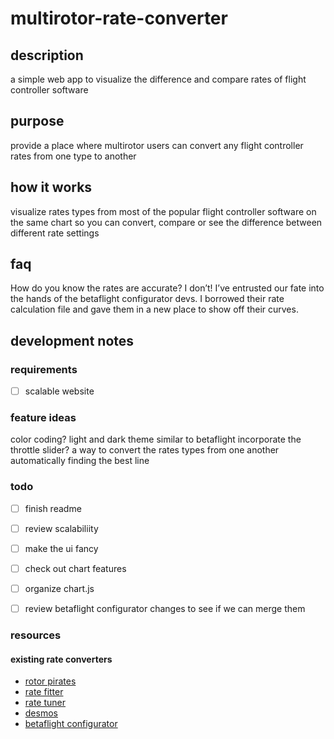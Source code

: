 # multirotor-rate-converter

## description
a simple web app to visualize the difference and compare rates of flight controller software

## purpose
provide a place where multirotor users can convert any flight controller rates from one type to another

## how it works
visualize rates types from most of the popular flight controller software on the same chart so you can convert, compare or see the difference between different rate settings

## faq
How do you know the rates are accurate? I don’t! I’ve entrusted our fate into the hands of the betaflight configurator devs. I borrowed their rate calculation file and gave them in a new place to show off their curves. 

## development notes

### requirements
- [ ] scalable website


### feature ideas
color coding?
light and dark theme similar to betaflight
incorporate the throttle slider?
a way to convert the rates types from one another automatically finding the best line

### todo
- [ ] finish readme
- [ ] review scalabiliity
- [ ] make the ui fancy
- [ ] check out chart features
- [ ] organize chart.js
- [ ] review betaflight configurator changes to see if we can merge them


### resources

#### existing rate converters
* [rotor pirates](https://github.com/apocolipse/RotorPirates)
* [rate fitter](https://github.com/yhgillet/rateconv/tree/8e9cc846f63971820bb77f1069e79271c08e2ff2)
* [rate tuner](https://github.com/Dadibom/Rate-Tuner/tree/de57d61d8307b29d8ac6a9a926aa719ddf3d605b)
* [desmos](https://www.desmos.com/calculator/r5pkxlxhtb?fbclid=IwAR0DfRnnfMaYSUXF5g7moEjfHlwCOi84iq9WMOUaOhVQwauY-ggFDh-KpSY)
* [betaflight configurator](https://github.com/betaflight/betaflight-configurator)
